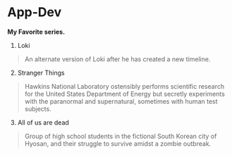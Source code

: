 # App-Dev
**My Favorite series.**
1. Loki
> An alternate version of Loki after he has created a new timeline.

2. Stranger Things
> Hawkins National Laboratory ostensibly performs scientific research for the United States Department of Energy but secretly experiments with the paranormal and supernatural, sometimes with human test subjects.

3. All of us are dead
> Group of high school students in the fictional South Korean city of Hyosan, and their struggle to survive amidst a zombie outbreak. 


